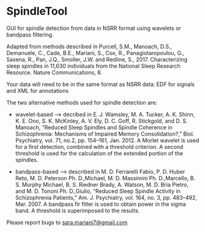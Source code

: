 # SpindleTool
GUI for spindle detection from data in NSRR format using wavelets or bandpass filtering.

Adapted from methods described in Purcell, S.M., Manoach, D.S., Demanuele, C., Cade, B.E., Mariani, S., Cox, R., Panagiotaropoulou, G., Saxena, R., Pan, J.Q., Smoller, J.W. and Redline, S., 2017. Characterizing sleep spindles in 11,630 individuals from the National Sleep Research Resource. Nature Communications, 8.

Your data will need to be in the same format as NSRR data: EDF for signals and XML for annotations

The two alternative methods used for spindle detection are:
- wavelet-based --> decribed in E. J. Wamsley, M. A. Tucker, A. K. Shinn, K. E. Ono, S. K. McKinley, A. V. Ely, D. C. Goff, R. Stickgold, and D. S. Manoach, “Reduced Sleep Spindles and Spindle Coherence in Schizophrenia: Mechanisms of Impaired Memory Consolidation?,” Biol. Psychiatry, vol. 71, no.2, pp. 154–161, Jan. 2012.
A Morlet wavelet is used for a first detection, combined with a threshold criterion. A second threshold is used for the calculation of the extended portion of the spindles.

- bandpass-based --> described in M. D. Ferrarelli Fabio, P. D. Huber Reto, M. D. Peterson Ph. D.,Michael, M. D. Massimini Ph. D.,Marcello, B. S. Murphy Michael, B. S. Riedner Brady, A. Watson, M. D. Bria Pietro, and M. D. Tononi Ph. D.,Giulio, “Reduced Sleep Spindle Activity in Schizophrenia Patients,” Am. J. Psychiatry, vol. 164, no. 3, pp. 483–492, Mar. 2007.
A bandpass fir filter is used to obtain power in the sigma band. A threshold is superimposed to the results.

Please report bugs to sara.mariani7@gmail.com
